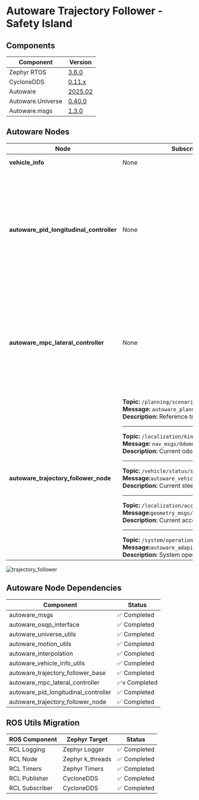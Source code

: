 <!--
# Copyright (c) 2024-2025, Arm Limited.
#
# SPDX-License-Identifier: Apache-2.0
-->

# Autoware Trajectory Follower - Safety Island

## Components

| Component | Version |
|--------------|---------------|
| Zephyr RTOS  | [3.6.0](https://github.com/zephyrproject-rtos/zephyr/commit/6aeb7a2b96c2b212a34f00c0ad3862ac19e826e8) |
| CycloneDDS  | [0.11.x](https://github.com/eclipse-cyclonedds/cyclonedds/commit/7c253ad3c4461b10dc4cac36a257b097802cd043) |
| Autoware    | [2025.02](https://github.com/autowarefoundation/autoware/tree/2025.02) |
| Autoware.Universe | [0.40.0](https://github.com/autowarefoundation/autoware.universe/tree/0.40.0) |
| Autoware.msgs | [1.3.0](https://github.com/autowarefoundation/autoware_msgs/tree/1.3.0) |

## Autoware Nodes
| Node | Subscribed Topics | Published Topics | Status |
|------|--------------------|-------------------|--------|
| **vehicle_info** | None | None | ✅ Completed |
| **autoware_pid_longitudinal_controller** | None | **Topic:** `longitudinal/diagnostic` <br>**Message:** `tier4_debug_msgs/Float32MultiArrayStamped`<br> **Description:** Longitidunal diagnostics. <hr>**Topic:** `longitudinal/slope_angle` <br>**Message:** `tier4_debug_msgs/Float32MultiArrayStamped`<br> **Description:** Longitidunal slope angle<hr>**Topic:** `longitudinal/stop_reason` <br>**Message:** `visualization_msgs/Marker`<br> **Description:** Stop reason<hr> | ⏳ Pending |
| **autoware_mpc_lateral_controller** | None |**Topic:** `lateral/diagnostic` <br>**Message:** `tier4_debug_msgs/Float32MultiArrayStamped`<br> **Description:** Lateral diagnostics <hr>**Topic:** `lateral/predicted_trajectory`<br>**Message:** `autoware_planning_msgs/Trajectory`<br>**Description:** (The trajectory size will be empty <br>when the controller is in an emergency such as,<br> too large deviation from the planning trajectory) | ⏳ Pending |
| **autoware_trajectory_follower_node** |**Topic:** `/planning/scenario_planning/trajectory` <br>**Message:** `autoware_planning_msgs/Trajectory`<br>**Description:** Reference trajectory to follow<hr>**Topic:** `/localization/kinematic_state`<br>**Message:** `nav_msgs/Odometry`<br>**Description:** Current odometry<hr>**Topic:** `/vehicle/status/steering_status` <br>**Message:**`autoware_vehicle_msgs/SteeringReport`<br>**Description:** Current steering <hr>**Topic:** `/localization/acceleration` <br>**Message:**`geometry_msgs/AccelWithCovarianceStamped`<br>**Description:** Current acceleration<hr>**Topic:** `/system/operation_mode/state` <br>**Message:**`autoware_adapi_v1_msgs/OperationModeState`<br>**Description:** System operation mode |**Topic:** `control_cmd` <br>**Message:** `autoware_control_msgs/Control`<br> **Description:** Message containing both lateral and longitudinal commands.| ⏳ Pending |

![trajectory_follower](https://github.com/user-attachments/assets/327f9b8e-e089-4d9b-ada7-621fbcb20e97)

## Autoware Node Dependencies

| Component | Status |
|-----------|---------|
| autoware_msgs | ✅ Completed |
| autoware_osqp_interface | ✅ Completed |
| autoware_universe_utils | ✅ Completed |
| autoware_motion_utils | ✅ Completed |
| autoware_interpolation | ✅ Completed |
| autoware_vehicle_info_utils | ✅ Completed |
| autoware_trajectory_follower_base | ✅ Completed |
| autoware_mpc_lateral_controller | ✅v Completed |
| autoware_pid_longitudinal_controller | ✅ Completed |
| autoware_trajectory_follower_node | ✅ Completed |

## ROS Utils Migration

| ROS Component | Zephyr Target | Status |
|--------------|---------------|---------|
| RCL Logging  | Zephyr Logger | ✅ Completed |
| RCL Node     | Zephyr k_threads | ✅ Completed |
| RCL Timers   | Zephyr Timers | ✅ Completed |
| RCL Publisher | CycloneDDS | ✅ Completed |
| RCL Subscriber | CycloneDDS | ✅ Completed |
